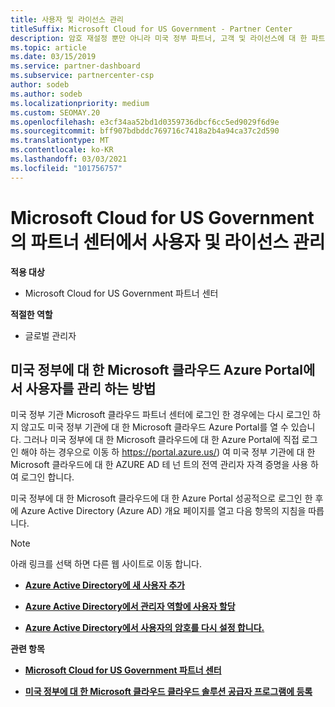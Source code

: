 ```yaml
---
title: 사용자 및 라이선스 관리
titleSuffix: Microsoft Cloud for US Government - Partner Center
description: 암호 재설정 뿐만 아니라 미국 정부 파트너, 고객 및 라이선스에 대 한 파트너 센터 Microsoft 클라우드를 관리 하는 방법 및 위치를 알아봅니다.
ms.topic: article
ms.date: 03/15/2019
ms.service: partner-dashboard
ms.subservice: partnercenter-csp
author: sodeb
ms.author: sodeb
ms.localizationpriority: medium
ms.custom: SEOMAY.20
ms.openlocfilehash: e3cf34aa52bd1d0359736dbcf6cc5ed9029f6d9e
ms.sourcegitcommit: bff907bdbddc769716c7418a2b4a94ca37c2d590
ms.translationtype: MT
ms.contentlocale: ko-KR
ms.lasthandoff: 03/03/2021
ms.locfileid: "101756757"
---
```

# <a name="user-and-license-management-in-partner-center-for-microsoft-cloud-for-us-government"></a>Microsoft Cloud for US Government의 파트너 센터에서 사용자 및 라이선스 관리

**적용 대상**

- Microsoft Cloud for US Government 파트너 센터

**적절한 역할**

- 글로벌 관리자

## <a name="how-to-manage-users-in-the-azure-portal-for-microsoft-cloud-for-us-government"></a>미국 정부에 대 한 Microsoft 클라우드 Azure Portal에서 사용자를 관리 하는 방법

미국 정부 기관 Microsoft 클라우드 파트너 센터에 로그인 한 경우에는 다시 로그인 하지 않고도 미국 정부 기관에 대 한 Microsoft 클라우드 Azure Portal를 열 수 있습니다. 그러나 미국 정부에 대 한 Microsoft 클라우드에 대 한 Azure Portal에 직접 로그인 해야 하는 경우으로 이동 하 https://portal.azure.us/) 여 미국 정부 기관에 대 한 Microsoft 클라우드에 대 한 AZURE AD 테 넌 트의 전역 관리자 자격 증명을 사용 하 여 로그인 합니다.

미국 정부에 대 한 Microsoft 클라우드에 대 한 Azure Portal 성공적으로 로그인 한 후에 Azure Active Directory (Azure AD) 개요 페이지를 열고 다음 항목의 지침을 따릅니다.

> [!NOTE]  
> 아래 링크를 선택 하면 다른 웹 사이트로 이동 합니다. 

-  [**Azure Active Directory에 새 사용자 추가**](/azure/active-directory/active-directory-users-create-azure-portal)

-  [**Azure Active Directory에서 관리자 역할에 사용자 할당**](/azure/active-directory/active-directory-users-assign-role-azure-portal)

-  [**Azure Active Directory에서 사용자의 암호를 다시 설정 합니다.**](/azure/active-directory/active-directory-users-reset-password-azure-portal)

**관련 항목**

-  [**Microsoft Cloud for US Government 파트너 센터**](partner-center-for-microsoft-us-govt-cloud.md)

-  [**미국 정부에 대 한 Microsoft 클라우드 클라우드 솔루션 공급자 프로그램에 등록**](enroll-in-csp-for-microsoft-us-govt-cloud.md)